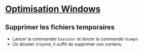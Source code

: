 # [Optimisation Windows](readme.md)

## Supprimer les fichiers temporaires

- Lancer la commander `Executer` et lancer la commande `%temp%`
- Un dossier s'ouvre, il suffit de supprimer son contenu
